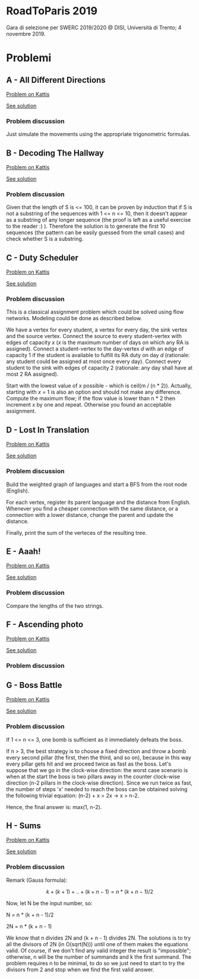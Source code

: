 # RoadToParis 2019

Gara di selezione per SWERC 2019/2020 @ DISI, Università di Trento; 4 novembre 2019.

# Problemi

## A - All Different Directions

[Problem on Kattis](https://open.kattis.com/problems/alldifferentdirections)

[See solution](alldifferentdirections.cpp)

### Problem discussion

Just simulate the movements using the appropriate trigonometric formulas.

## B - Decoding The Hallway

[Problem on Kattis](https://open.kattis.com/problems/decodingthehallway)

[See solution](decodingthehallway.cpp)

### Problem discussion

Given that the length of S is <= 100, it can be proven by induction that if S is not a substring of the sequences with 1 <= n <= 10,
then it doesn't appear as a substring of any longer sequence (the proof is left as a useful exercise to the reader :) ).
Therefore the solution is to generate the first 10 sequences (the pattern can be easily guessed from the small cases) and check whether
S is a substring.

## C - Duty Scheduler

[Problem on Kattis](https://open.kattis.com/problems/dutyscheduler)

[See solution](dutyscheduler.cpp)

### Problem discussion

This is a classical assignment problem which could be solved using flow networks. Modeling could be done as described below.

We have a vertex for every student, a vertex for every day, the sink vertex and the source vertex.
Connect the source to every student-vertex with edges of capacity *x* (*x* is the maximum number of days on which any RA is assigned).
Connect a student-vertex to the day-vertex *d* with an edge of capacity 1 if the student is available to fulfill its RA duty on day *d* (rationale: any student could be assigned at most once every day).
Connect every student to the sink with edges of capacity 2 (rationale: any day shall have at most 2 RA assigned).

Start with the lowest value of *x* possible - which is ceil(m / (n * 2)). Actually, starting with *x* = 1 is also an option and should not make any difference.
Compute the maximum flow; if the flow value is lower than n * 2 then increment *x* by one and repeat.
Otherwise you found an acceptable assignment.

## D - Lost In Translation

[Problem on Kattis](https://open.kattis.com/problems/lost)

[See solution](lost.cpp)

### Problem discussion

Build the weighted graph of languages and start a BFS from the root node (English).

For each vertex, register its parent language and the distance from English.
Whenever you find a cheaper connection with the same distance, or a connection with a lower distance, change the parent and update the distance.

Finally, print the sum of the verteces of the resulting tree.

## E - Aaah!

[Problem on Kattis](https://open.kattis.com/problems/aaah)

[See solution](aaah.cpp)

### Problem discussion

Compare the lengths of the two strings.

## F - Ascending photo
[Problem on Kattis](https://open.kattis.com/problems/ascendingphoto)

[See solution](ascendingphoto)

### Problem discussion


## G - Boss Battle

[Problem on Kattis](https://open.kattis.com/problems/bossbattle)

[See solution](bossbattle.cpp)

### Problem discussion

If 1 <= n <= 3, one bomb is sufficient as it immediately defeats the boss.

If n > 3, the best strategy is to choose a fixed direction and throw a bomb every second pillar (the first, then the third, and so on),
because in this way every pillar gets hit and we proceed twice as fast as the boss.
Let's suppose that we go in the clock-wise direction: the worst case scenario is when at the start the boss is two pillars away in the
counter clock-wise direction (n-2 pillars in the clock-wise direction). Since we run twice as fast, the number of steps 'x' needed to
reach the boss can be obtained solving the following trivial equation: (n-2) + x = 2x -> x = n-2.

Hence, the final answer is: max(1, n-2).

## H - Sums
[Problem on Kattis](https://open.kattis.com/problems/consecutivesums)

[See solution](consecutivesums.cpp)

### Problem discussion
Remark (Gauss formula): 
```math
k + (k+1) + .. + (k+n-1) = n * (k + n - 1)/2
```

Now, let N be the input number, so: 

N = n * (k + n - 1)/2

2N = n * (k + n - 1)

We know that n divides 2N and (k + n - 1) divides 2N. The solutions is to try all the divisors of 2N (in O(sqrt(N))) until one of them makes the equations valid. Of course, if we don't find any valid integer the result is "impossible"; otherwise, n will be the number of summands and k the first summand. The problem requires n to be minimal, to do so we just need to start to try the divisors from 2 and stop when we find the first valid answer.
